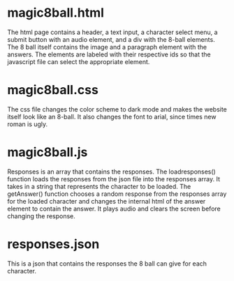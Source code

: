 # magic8ball.html
The html page contains a header, a text input, a character select menu, a submit button with an audio element, and a div with the 8-ball elements.
The 8 ball itself contains the image and a paragraph element with the answers.
The elements are labeled with their respective ids so that the javascript file can select the appropriate element.

# magic8ball.css
The css file changes the color scheme to dark mode and makes the website itself look like an 8-ball.
It also changes the font to arial, since times new roman is ugly.

# magic8ball.js
Responses is an array that contains the responses.
The loadresponses() function loads the responses from the json file into the responses array.
It takes in a string that represents the character to be loaded.
The getAnswer() function chooses a random response from the responses array for the loaded character
 and changes the internal html of the answer element to contain the answer.
 It plays audio and clears the screen before changing the response.

# responses.json
This is a json that contains the responses the 8 ball can give for each character.